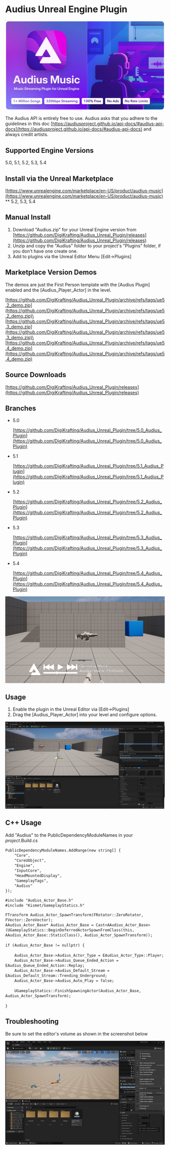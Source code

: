 # Audius Unreal Engine Plugin
![banner.png](screenshots/banner.png)

The Audius API is entirely free to use. Audius asks that you adhere to the guidelines in this doc [https://audiusproject.github.io/api-docs/#audius-api-docs](https://audiusproject.github.io/api-docs/#audius-api-docs) and always credit artists.

## Supported Engine Versions

5.0, 5.1, 5.2, 5.3, 5.4

## Install via the Unreal Marketplace

[https://www.unrealengine.com/marketplace/en-US/product/audius-music](https://www.unrealengine.com/marketplace/en-US/product/audius-music) ** 5.2, 5.3, 5.4

## Manual Install 

1. Download "Audius.zip" for your Unreal Engine version from [https://github.com/DigiKrafting/Audius_Unreal_Plugin/releases](https://github.com/DigiKrafting/Audius_Unreal_Plugin/releases)
2. Unzip and copy the "Audius" folder to your project's "Plugins" folder, if you don't have one create one.
3. Add to plugins via the Unreal Editor Menu [Edit->Plugins]

## Marketplace Version Demos
	
The demos are just the First Person template with the [Audius Plugin] enabled and the [Audius_Player_Actor] in the level.

[https://github.com/DigiKrafting/Audius_Unreal_Plugin/archive/refs/tags/ue5.2_demo.zip](https://github.com/DigiKrafting/Audius_Unreal_Plugin/archive/refs/tags/ue5.2_demo.zip)\
[https://github.com/DigiKrafting/Audius_Unreal_Plugin/archive/refs/tags/ue5.3_demo.zip](https://github.com/DigiKrafting/Audius_Unreal_Plugin/archive/refs/tags/ue5.3_demo.zip)\
[https://github.com/DigiKrafting/Audius_Unreal_Plugin/archive/refs/tags/ue5.4_demo.zip](https://github.com/DigiKrafting/Audius_Unreal_Plugin/archive/refs/tags/ue5.4_demo.zip)

## Source Downloads

[https://github.com/DigiKrafting/Audius_Unreal_Plugin/releases](https://github.com/DigiKrafting/Audius_Unreal_Plugin/releases)

## Branches

* 5.0
  
	[https://github.com/DigiKrafting/Audius_Unreal_Plugin/tree/5.0_Audius_Plugin](https://github.com/DigiKrafting/Audius_Unreal_Plugin/tree/5.0_Audius_Plugin)
	
* 5.1 

	[https://github.com/DigiKrafting/Audius_Unreal_Plugin/tree/5.1_Audius_Plugin](https://github.com/DigiKrafting/Audius_Unreal_Plugin/tree/5.1_Audius_Plugin)

* 5.2

	[https://github.com/DigiKrafting/Audius_Unreal_Plugin/tree/5.2_Audius_Plugin](https://github.com/DigiKrafting/Audius_Unreal_Plugin/tree/5.2_Audius_Plugin)

* 5.3

	[https://github.com/DigiKrafting/Audius_Unreal_Plugin/tree/5.3_Audius_Plugin](https://github.com/DigiKrafting/Audius_Unreal_Plugin/tree/5.3_Audius_Plugin)

* 5.4

	[https://github.com/DigiKrafting/Audius_Unreal_Plugin/tree/5.4_Audius_Plugin](https://github.com/DigiKrafting/Audius_Unreal_Plugin/tree/5.4_Audius_Plugin)

![main.png](screenshots/main.png)

## Usage

1. Enable the plugin in the Unreal Editor via [Edit->Plugins]
2. Drag the [Audius_Player_Actor] into your level and configure options.

![actor.png](screenshots/actor.png)

## C++ Usage

Add "Audius" to the PublicDependencyModuleNames in your *project*.Build.cs

```
PublicDependencyModuleNames.AddRange(new string[] {
    "Core",
    "CoreUObject",
    "Engine",
    "InputCore",
    "HeadMountedDisplay",
    "GameplayTags",
    "Audius"
});
```

```
#include "Audius_Actor_Base.h"
#include "Kismet/GameplayStatics.h" 
```

```
FTransform Audius_Actor_SpawnTransform(FRotator::ZeroRotator, FVector::ZeroVector);
AAudius_Actor_Base* Audius_Actor_Base = Cast<AAudius_Actor_Base>(UGameplayStatics::BeginDeferredActorSpawnFromClass(this, AAudius_Actor_Base::StaticClass(), Audius_Actor_SpawnTransform));

if (Audius_Actor_Base != nullptr) {
	
	Audius_Actor_Base->Audius_Actor_Type = EAudius_Actor_Type::Player;
	Audius_Actor_Base->Audius_Queue_Ended_Action = EAudius_Queue_Ended_Action::Replay;
	Audius_Actor_Base->Audius_Default_Stream = EAudius_Default_Stream::Trending_Underground;
	Audius_Actor_Base->Audius_Auto_Play = false;
	
	UGameplayStatics::FinishSpawningActor(Audius_Actor_Base, Audius_Actor_SpawnTransform);
	
}
```

## Troubleshooting

Be sure to set the editor's volume as shown in the screenshot below

![editor_volume.png](screenshots/editor_volume.png)

